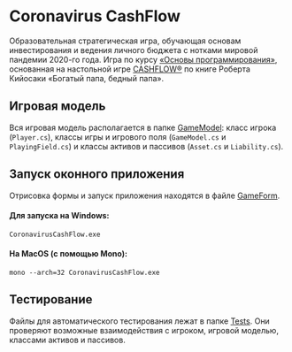 # Coronavirus CashFlow
Образовательная стратегическая игра, обучающая основам инвестирования и ведения личного бюджета с нотками мировой пандемии 2020-го года.
Игра по курсу <a href="https://ulearn.me/Course/BasicProgramming2">«Основы программирования»</a>, основанная на настольной игре <a href="https://www.richdad.com/products/cashflow-classic">CASHFLOW®</a> по книге Роберта Кийосаки «Богатый папа, бедный папа».

## Игровая модель
Вся игровая модель располагается в папке <a href="GameModel">GameModel</a>: класс игрока (`Player.cs`), классы игры и игрового поля (`GameModel.cs` и `PlayingField.cs`) и классы активов и пассивов (`Asset.cs` и `Liability.cs`).

## Запуск оконного приложения
Отрисовка формы и запуск приложения находятся в файле <a href="GameForm">GameForm</a>. 
#### Для запуска на Windows:
`CoronavirusCashFlow.exe`
#### На MacOS (с помощью Mono):
`mono --arch=32 CoronavirusCashFlow.exe`

## Тестирование
Файлы для автоматического тестирования лежат в папке <a href="https://github.com/nickavdeev/Coronavirus-CashFlow/tree/dev/Tests">Tests</a>. Они проверяют возможные взаимодействия с игроком, игровой моделью, классами активов и пассивов.
